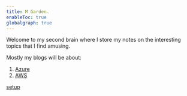 ```yaml
---
title: M Garden.
enableToc: true
globalgraph: true
---
```


Welcome to my second brain where I store my notes on the interesting topics that I find amusing.

Mostly my blogs will be about:
1. [Azure](Azure/Azure.md)
2. [AWS](AWS/AWS.md)

[setup](notes/setup.md)